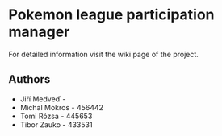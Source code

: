 # Pokemon league participation manager

For detailed information visit the wiki page of the project.

## Authors

* Jiří Medveď - 
* Michal Mokros - 456442
* Tomi Rózsa - 445653
* Tibor Zauko - 433531
